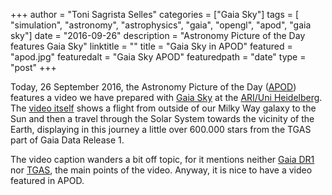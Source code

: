 +++
author = "Toni Sagrista Selles"
categories = ["Gaia Sky"]
tags = [ "simulation", "astronomy", "astrophysics", "gaia", "opengl", "apod", "gaia sky"]
date = "2016-09-26"
description = "Astronomy Picture of the Day features Gaia Sky"
linktitle = ""
title = "Gaia Sky in APOD"
featured = "apod.jpg"
featuredalt = "Gaia Sky APOD"
featuredpath = "date"
type = "post"
+++

Today, 26 September 2016, the Astronomy Picture of the Day ([APOD](http://apod.nasa.gov/apod/ap160926.html)) features a video we have prepared with [Gaia Sky](https://zah.uni-heidelberg.de/gaia/outreach/gaiasky/) at the [ARI/Uni Heidelberg](https://zah.uni-heidelberg.de/zah-institutes/ari/). The [video itself](http://apod.nasa.gov/apod/ap160926.html) shows a flight from outside of our Milky Way galaxy to the Sun and then a travel through the Solar System towards the vicinity of the Earth, displaying in this journey a little over 600.000 stars from the TGAS part of Gaia Data Release 1.

<!--more-->

The video caption wanders a bit off topic, for it mentions neither [Gaia DR1](http://www.cosmos.esa.int/web/gaia/dr1) nor [TGAS](http://www.cosmos.esa.int/web/gaia/iow_20150115), the main points of the video. Anyway, it is nice to have a video featured in APOD.
